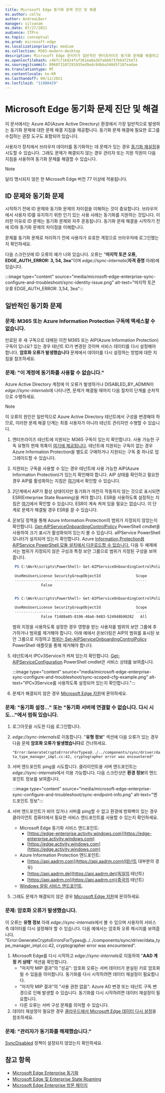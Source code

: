 ```yaml
---
title: Microsoft Edge 동기화 문제 진단 및 해결
ms.author: collw
author: AndreaLBarr
manager: silvanam
ms.date: 07/27/2021
audience: ITPro
ms.topic: conceptual
ms.prod: microsoft-edge
ms.localizationpriority: medium
ms.collection: M365-modern-desktop
description: Microsoft Edge 관리자가 일반적인 엔터프라이즈 동기화 문제를 해결하고 해결하는 데 사용할 수 있는 지침 및 도구
ms.openlocfilehash: c46fc716424faf361ea0a3bfab68737b64725473
ms.sourcegitcommit: 8968f3107291935ed9adc84bba348d5f187eadae
ms.translationtype: MT
ms.contentlocale: ko-KR
ms.lasthandoff: 09/12/2021
ms.locfileid: "11980429"
---
```

# <a name="diagnose-and-fix-microsoft-edge-sync-issues"></a>Microsoft Edge 동기화 문제 진단 및 해결

이 문서에서는 Azure AD(Azure Active Directory) 환경에서 가장 일반적으로 발생하는 동기화 문제에 대한 문제 해결 지침을 제공합니다. 동기화 문제 해결에 필요한 로그를 수집하는 권장 도구도 포함되어 있습니다.

사용자가 장치에서 브라우저 데이터를 동기화하는 데 문제가 있는 경우 [동기화 재설정](edge-learnmore-reset-data-in-cloud.md)을 시도할 수 있습니다. 그래도 문제가 해결되지 않는 경우 관리자 또는 지원 직원이 다음 지침을 사용하여 동기화 문제를 해결할 수 있습니다.

> [!NOTE]
> 달리 명시되지 않은 한 Microsoft Edge 버전 77 이상에 적용됩니다.

## <a name="identity-issues-versus-sync-issues"></a>ID 문제와 동기화 문제

시작하기 전에 ID 문제와 동기화 문제의 차이점을 이해하는 것이 중요합니다. 브라우저에서 사용자 ID를 유지하기 위한 인기 있는 사용 사례는 동기화를 지원하는 것입니다. 이러한 이유로 ID 문제는 동기화 문제와 자주 혼동됩니다. 동기화 문제 해결을 시작하기 전에 ID와 동기화 문제의 차이점을 이해합니다.

문제를 동기화 문제로 처리하기 전에 사용자가 유효한 계정으로 브라우저에 로그인했는지 확인하세요.

다음 스크린샷에 ID 오류의 예가 나와 있습니다. 오류는 "**마지막 토큰 오류, EDGE_AUTH_ERROR: 3, 54, 3ea**"이며 *edge://sync-internals*(**자격 증명** 아래)에 있습니다.

:::image type="content" source="media/microsoft-edge-enterprise-sync-configure-and-troubleshoot/sync-identity-issue.png" alt-text="마지막 토큰 오류 EDGE_AUTH_ERROR: 3,54, 3ea":::

## <a name="common-sync-issues"></a>일반적인 동기화 문제

### <a name="issue-cant-access-m365-or-azure-information-protection-subscription"></a>문제: M365 또는 Azure Information Protection 구독에 액세스할 수 없습니다.

만료된 후 새 구독으로 대체된 이전 M365 또는 AIP(Azure Information Protection) 구독이 있나요? 있는 경우 테넌트 ID가 변경된 것이며 서비스 데이터를 다시 설정해야 합니다. **암호화 오류가 발생했습니다** 문제에서 데이터를 다시 설정하는 방법에 대한 지침을 참조하세요.

### <a name="issue-sync-is-not-available-for-this-account"></a>문제: "이 계정에 동기화를 사용할 수 없습니다."

Azure Active Directory 계정에 이 오류가 발생하거나 DISABLED_BY_ADMIN이 *edge://sync-internals*에 나타나면, 문제가 해결될 때까지 다음 절차의 단계를 순차적으로 수행하세요.

> [!NOTE]
> 이 오류의 원인은 일반적으로 Azure Active Directory 테넌트에서 구성을 변경해야 하므로, 이러한 문제 해결 단계는 최종 사용자가 아니라 테넌트 관리자만 수행할 수 있습니다.

1. 엔터프라이즈 테넌트에 지원되는 M365 구독이 있는지 확인합니다. 사용 가능한 구독 유형의 현재 목록이 [여기에 제공됩니다](/azure/information-protection/activate-office365). 테넌트에 지원되는 구독이 없는 경우 Azure Information Protection을 별도로 구매하거나 지원되는 구독 중 하나로 업그레이드할 수 있습니다.
2. 지원되는 구독을 사용할 수 있는 경우 테넌트에 사용 가능한 AIP(Azure Information Protection)가 있는지 확인해야 합니다. AIP 상태를 확인하고 필요한 경우 AIP를 활성화하는 지침은 [여기](/azure/information-protection/activate-office365)에서 확인할 수 있습니다.
3. 2단계에서 AIP가 활성 상태이지만 동기화가 여전히 작동하지 않는 것으로 표시되면 ESR(Enterprise State Roaming)을 켜야 합니다. ESR을 사용하도록 설정하는 지침은 [여기](/azure/active-directory/devices/enterprise-state-roaming-enable)에서 확인할 수 있습니다. ESR이 계속 켜져 있을 필요는 없습니다. 이 단계로 문제가 해결될 경우 ESR을 끌 수 있습니다.
4. 온보딩 정책을 통해 Azure Information Protection의 범위가 지정되지 않았는지 확인합니다. [Get-AIPServiceOnboardingControlPolicy](/powershell/module/aipservice/get-aipserviceonboardingcontrolpolicy?view=azureipps) PowerShell cmdlet을 사용하여 크기 표시가 활성화되어 있는지 볼 수 있습니다. aIPService PowerShell 모니터가 설치되어 있는지 확인합니다. Azure [Information Protection용 AIPService PowerShell 모듈 설치에서 다운로드할 수 있습니다.](/azure/information-protection/install-powershell) 다음 두 예제에서는 범위가 지정되지 않은 구성과 특정 보안 그룹으로 범위가 지정된 구성을 보여줍니다.

   ```powershell
    PS C:\Work\scripts\PowerShell> Get-AIPServiceOnboardingControlPolicy
 
    UseRmsUserLicense SecurityGroupObjectId                Scope
    ----------------- ---------------------                -----
                False 
   ```

   ```powershell

    PS C:\Work\scripts\PowerShell> Get-AIPServiceOnboardingControlPolicy
 
    UseRmsUserLicense SecurityGroupObjectId                Scope
    ----------------- ---------------------                -----
                False f1488a05-8196-40a6-9483-524948b90282   All
   ```

   범위 지정을 사용하도록 설정한 경우 영향을 받는 사용자를 범위의 보안 그룹에 추가하거나 범위를 제거해야 합니다. 아래 예에서 온보더링은 AIP의 범위를 표시된 보안 그룹으로 지정하고 [범위는 Set-AIPServiceOnboardingControlPolicy](/powershell/module/aipservice/set-aipserviceonboardingcontrolpolicy?view=azureipps) PowerShell 애플릿을 통해 제거해야 합니다.

5. 테넌트에서 IPCv3Service가 켜져 있는지 확인합니다. [Get-AIPServiceConfiguration](/powershell/module/aipservice/get-aipserviceconfiguration?view=azureipps) PowerShell cmdlet은 서비스 상태를 보여줍니다.

   :::image type="content" source="media/microsoft-edge-enterprise-sync-configure-and-troubleshoot/sync-scoped-cfg-example.png" alt-text="IPCv3Service를 사용하도록 설정되어 있는지 확인합니다.":::

6. 문제가 해결되지 않은 경우 [Microsoft Edge 지원](https://www.microsoftedgeinsider.com/support)에 문의하세요.

### <a name="issue-stuck-at-setting-up-sync-or-couldnt-connect-to-the-sync-server-retrying"></a>문제: "동기화 설정..." 또는 "동기화 서버에 연결할 수 없습니다. 다시 시도..."에서 멈춰 있습니다.

1. 로그아웃을 시도한 다음 로그인합니다.
2. *edge://sync-internals*로 이동합니다. "**유형 정보**" 섹션에 다음 오류가 있는 경우 다음 문제 **암호화 오류가 발생했습니다**로 건너뛰세요.

   `"Error:GenerateCryptoErrorsForTypes@../../components/sync/driver/data_type_manager_impl.cc:42, cryptographer error was encountered"`

3. 서버 엔드포인트 ping을 시도합니다. 클라이언트용 서버 엔드포인트는 *edge://sync-internals*에서 이용 가능합니다. 다음 스크린샷은 **환경 정보**의 엔드포인트 정보를 보여줍니다.

   :::image type="content" source="media/microsoft-edge-enterprise-sync-configure-and-troubleshoot/sync-endpoint-info.png" alt-text="엔드포인트 정보":::

4. 서버 엔드포인트가 비어 있거나 서버를 ping할 수 없고 환경에 방화벽이 있는 경우 클라이언트 컴퓨터에서 필요한 서비스 엔드포인트를 사용할 수 있는지 확인하세요.

   - Microsoft Edge 동기화 서비스 엔드포인트:
     - [https://edge-enterprise.activity.windows.com](https://edge-enterprise.activity.windows.com)
     - [https://edge.activity.windows.com](https://edge.activity.windows.com)
    - Azure Information Protection 엔드포인트:
      - [https://api.aadrm.com](https://api.aadrm.com)(테넌트 대부분의 경우)
      - [https://api.aadrm.de](https://api.aadrm.de)(독일의 테넌트)
      - [https://api.aadrm.cn](https://api.aadrm.cn)(중국의 테넌트)
   - [Windows 알림 서비스 엔드포인트](/windows/uwp/design/shell/tiles-and-notifications/firewall-allowlist-config).

5. 그래도 문제가 해결되지 않은 경우 [Microsoft Edge 지원](https://www.microsoftedgeinsider.com/support)에 문의하세요.

### <a name="issue-cryptographer-error-encountered"></a>문제: 암호화 오류가 발생했습니다.

이 오류는 **유형 정보** 아래 *edge://sync-internals*에서 볼 수 있으며 사용자의 서비스 측 데이터를 다시 설정해야 할 수 있습니다. 다음 예에서는 암호화 오류 메시지를 보여줍니다.
<br>"Error:GenerateCryptoErrorsForTypes@../../components/sync/driver/data_type_manager_impl.cc:42, cryptographer error was encountered".

1. Microsoft Edge를 다시 시작하고 *edge://sync-internals*로 이동하여 "**AAD 계정 키 상태**" 섹션을 확인합니다.
   - "마지막 MIP 결과"의 "성공": 암호화 오류는 서버 데이터가 분실된 키로 암호화될 수 있음을 의미합니다. 동기화를 다시 시작하려면 데이터 재설정이 필요합니다.
   - "마지막 MIP 결과"의 "사용 권한 없음": Azure AD 변경 또는 테넌트 구독 변경으로 인해 발생할 수 있습니다. 동기화를 다시 시작하려면 데이터 재설정이 필요합니다.
   - 다른 오류는 서버 구성 문제를 의미할 수 있습니다.
2. 데이터 재설정이 필요한 경우 [클라우드에서 Microsoft Edge 데이터 다시 설정](edge-learnmore-reset-data-in-cloud.md)을 참조하세요.

### <a name="issue-sync-has-been-turned-off-by-your-administrator"></a>문제: "관리자가 동기화를 해제했습니다."

[SyncDisabled](./microsoft-edge-policies.md#syncdisabled) 정책이 설정되지 않았는지 확인하세요.

## <a name="see-also"></a>참고 항목

- [Microsoft Edge Enterprise 동기화](microsoft-edge-enterprise-sync.md)
- [Microsoft Edge 및 Enterprise State Roaming](microsoft-edge-enterprise-state-roaming.md)
- [Microsoft Edge Enterprise 방문 페이지](https://aka.ms/EdgeEnterprise)